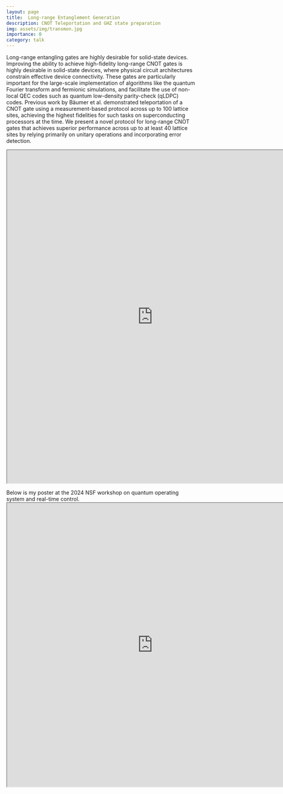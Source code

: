 ```yaml
---
layout: page
title:  Long-range Entanglement Generation
description: CNOT Teleportation and GHZ state preparation
img: assets/img/transmon.jpg
importance: 0
category: talk
---
```


Long-range entangling gates are highly desirable for solid-state devices. Improving the ability to achieve high-fidelity long-range CNOT gates is highly desirable in solid-state devices, where physical circuit architectures constrain effective device connectivity. These gates are particularly important for the large-scale implementation of algorithms like the quantum Fourier transform and fermionic simulations, and facilitate the use of non-local QEC codes such as quantum low-density parity-check (qLDPC) codes. Previous work by Bäumer et al. demonstrated teleportation of a CNOT gate using a measurement-based protocol across up to 100 lattice sites, achieving the highest fidelities for such tasks on superconducting processors at the time. We present a novel protocol
for long-range CNOT gates that achieves superior performance across up to at least 40 lattice sites by relying primarily on unitary operations and incorporating error detection. 

<iframe src="https://drive.google.com/file/d/1T-ifkgvNKX4oFjoua88ww-x6VqmlFNkk/preview" width="770" height="880" allow="autoplay"></iframe>


Below is my poster at the 2024 NSF workshop on quantum operating system and real-time control. <iframe src="https://drive.google.com/file/d/1lBs7h7nKjNclLASeEztCUR1rcG1hwsc9/preview" width="770" height="750" allow="autoplay"></iframe>

<!--
<iframe src="https://drive.google.com/file/d/11x9Hg3D7xLCSAuVjiHH9nyJQzt2FH6yC/preview" width="770" height="750" allow="autoplay"></iframe> <iframe src="https://drive.google.com/file/d/1v2z-tE1cPWruCcda4GEv5zX6XirsjKNb/preview" width="770" height="990" allow="autoplay"></iframe>
-->
